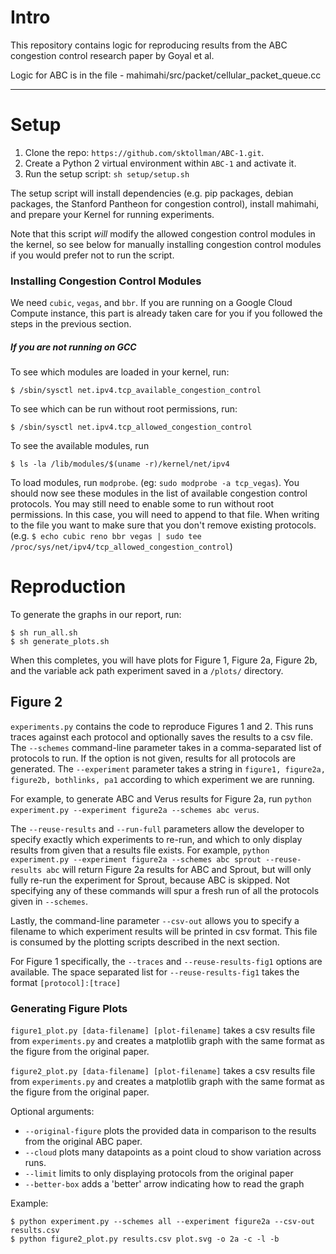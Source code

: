 # Intro

This repository contains logic for reproducing results from the
ABC congestion control research paper by Goyal et al.

Logic for ABC is in the file - mahimahi/src/packet/cellular_packet_queue.cc

-----

# Setup

1. Clone the repo: `https://github.com/sktollman/ABC-1.git`.
2. Create a Python 2 virtual environment within `ABC-1` and activate it.
3. Run the setup script: `sh setup/setup.sh`

The setup script will install dependencies (e.g. pip packages,  debian packages, the Stanford Pantheon for congestion control), install mahimahi, and prepare your Kernel for running experiments.

Note that this script *will* modify the allowed congestion control modules in the kernel, so see below for manually installing congestion control modules if you would prefer not to run the script.

### Installing Congestion Control Modules

We need `cubic`, `vegas`, and `bbr`.
If you are running on a Google Cloud Compute instance, this part is already
taken care for you if you followed the steps in the previous section.


##### If you are not running on GCC

To see which modules are loaded in your kernel, run:
```
$ /sbin/sysctl net.ipv4.tcp_available_congestion_control
```
To see which can be run without root permissions, run:
```
$ /sbin/sysctl net.ipv4.tcp_allowed_congestion_control
```
To see the available modules, run
```
$ ls -la /lib/modules/$(uname -r)/kernel/net/ipv4
```
To load modules, run `modprobe`. (eg: `sudo modprobe -a tcp_vegas`). You should now see these modules in the list of available congestion control protocols. You may still need to enable some to run without root permissions. In this case, you will need to append to that file. When writing to the file you want to make sure that you don't remove existing protocols. (e.g. `$ echo cubic reno bbr vegas | sudo tee /proc/sys/net/ipv4/tcp_allowed_congestion_control`)

# Reproduction

To generate the graphs in our report, run:
```
$ sh run_all.sh
$ sh generate_plots.sh
```

When this completes, you will have plots for Figure 1, Figure 2a, Figure 2b, and the variable ack path experiment saved in a `/plots/` directory.

## Figure 2

`experiments.py` contains the code to reproduce Figures 1 and 2. This runs traces against each protocol and optionally saves the results to a csv file. The `--schemes` command-line parameter takes in a comma-separated list of protocols to run.  If the option is not given, results for all protocols are generated. The `--experiment` parameter takes a string in `figure1, figure2a, figure2b, bothlinks, pa1` according to which experiment we are running.

For example, to generate ABC and Verus results for Figure 2a, run `python experiment.py --experiment figure2a --schemes abc verus`.

The `--reuse-results` and `--run-full` parameters allow the developer to specify exactly which experiments to re-run, and which to only display results from given that a results file exists.  For example, `python experiment.py --experiment figure2a --schemes abc sprout --reuse-results abc` will return Figure 2a results for ABC and Sprout, but will only fully re-run the experiment for Sprout, because ABC is skipped.  Not specifying any of these commands will spur a fresh run of all the protocols given in `--schemes`.

Lastly, the command-line parameter `--csv-out` allows you to specify a filename to which experiment results will be printed in csv format.  This file is consumed by the plotting scripts described in the next section.

For Figure 1 specifically, the `--traces` and `--reuse-results-fig1` options are available. The space separated list for `--reuse-results-fig1` takes the format `[protocol]:[trace]`

### Generating Figure Plots

`figure1_plot.py [data-filename] [plot-filename]` takes a csv results file from `experiments.py` and creates a matplotlib graph with the same format as the figure from the original paper.

`figure2_plot.py [data-filename] [plot-filename]` takes a csv results file from `experiments.py` and creates a matplotlib graph with the same format as the figure from the original paper.

Optional arguments:
- `--original-figure` plots the provided data in comparison to the results from the original ABC paper.
- `--cloud` plots many datapoints as a point cloud to show variation across runs.
- `--limit` limits to only displaying protocols from the original paper
- `--better-box` adds a 'better' arrow indicating how to read the graph

Example:
```
$ python experiment.py --schemes all --experiment figure2a --csv-out results.csv
$ python figure2_plot.py results.csv plot.svg -o 2a -c -l -b
```
